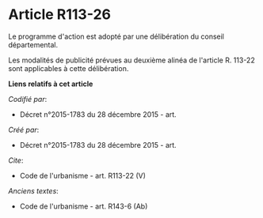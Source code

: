 # Article R113-26

Le programme d'action est adopté par une délibération du conseil départemental. 

Les modalités de publicité prévues au deuxième alinéa de l'article R. 113-22 sont applicables à cette délibération.

**Liens relatifs à cet article**

_Codifié par_:

  - Décret n°2015-1783 du 28 décembre 2015 - art.

_Créé par_:

  - Décret n°2015-1783 du 28 décembre 2015 - art.

_Cite_:

  - Code de l'urbanisme - art. R113-22 (V)

_Anciens textes_:

  - Code de l'urbanisme - art. R143-6 (Ab)

